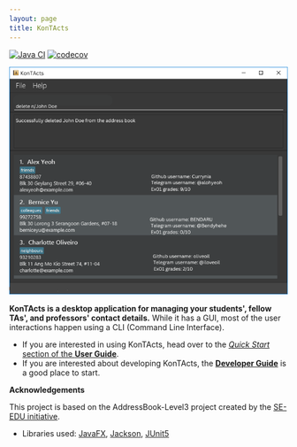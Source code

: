 ```yaml
---
layout: page
title: KonTActs
---
```


[![Java CI](https://github.com/AY2425S1-CS2103T-T11-2/tp/actions/workflows/gradle.yml/badge.svg)](https://github.com/AY2425S1-CS2103T-T11-2/tp/actions/workflows/gradle.yml)
[![codecov](https://codecov.io/gh/se-edu/addressbook-level3/branch/master/graph/badge.svg)](https://codecov.io/gh/se-edu/addressbook-level3)

![Ui](images/Ui.png)

**KonTActs is a desktop application for managing your students', fellow TAs', and professors' contact details.** While it has a GUI, most of the user interactions happen using a CLI (Command Line Interface).

- If you are interested in using KonTActs, head over to the [_Quick Start_ section of the **User Guide**](UserGuide.html#quick-start).
- If you are interested about developing KonTActs, the [**Developer Guide**](DeveloperGuide.html) is a good place to start.

**Acknowledgements**

This project is based on the AddressBook-Level3 project created by the [SE-EDU initiative](https://se-education.org).

- Libraries used: [JavaFX](https://openjfx.io/), [Jackson](https://github.com/FasterXML/jackson), [JUnit5](https://github.com/junit-team/junit5)
